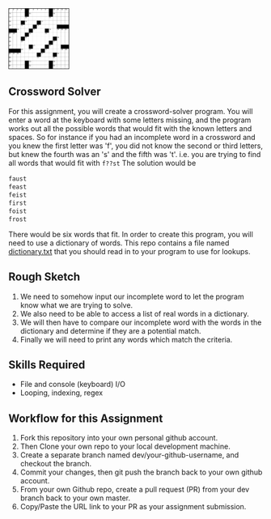 <img height="120px" src="img/xword.png" />

## Crossword Solver

For this assignment, you will create a crossword-solver program. You will enter a word at the keyboard with some letters missing, and the program works out all the possible words that would fit with the known letters and spaces. So for instance if you had an incomplete word in a crossword and you knew the first letter was 'f', you did not know the second or third letters, but knew the fourth was an 's' and the fifth was 't'. i.e. you are trying to find all words that would fit with `f??st` The solution would be
```
faust
feast
feist
first
foist
frost
```

There would be six words that fit.  In order to create this program, you will need to use a dictionary of words. This repo contains a file named [dictionary.txt](./dictionary.txt) that you should read in to your program to use for lookups. 

## Rough Sketch
1. We need to somehow input our incomplete word to let the program know what we are trying to solve.
2. We also need to be able to access a list of real words in a dictionary.
3. We will then have to compare our incomplete word with the words in the dictionary and determine if they are a potential match.
4. Finally we will need to print any words which match the criteria.

## Skills Required
 - File and console (keyboard) I/O
 - Looping, indexing, regex

## Workflow for this Assignment
1. Fork this repository into your own personal github account.
2. Then Clone your own repo to your local development machine.
3. Create a separate branch named dev/your-github-username, and checkout the branch.
4. Commit your changes, then git push the branch back to your own github account.
5. From your own Github repo, create a pull request (PR) from your dev branch back to your own master.
6. Copy/Paste the URL link to your PR as your assignment submission.
